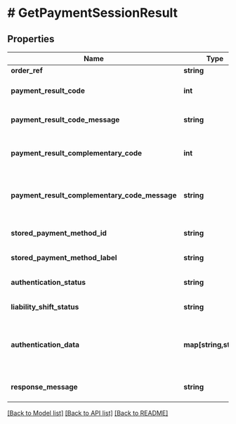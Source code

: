 # # GetPaymentSessionResult

## Properties

Name | Type | Description | Notes
------------ | ------------- | ------------- | -------------
**order_ref** | **string** | The orderRef | [optional] 
**payment_result_code** | **int** | The response code of the service | [optional] 
**payment_result_code_message** | **string** | The response code message of the service | [optional] 
**payment_result_complementary_code** | **int** | The complementary response code of the service | [optional] 
**payment_result_complementary_code_message** | **string** | The complementary response code message of the service | [optional] 
**stored_payment_method_id** | **string** | Stored Payment Method Id | [optional] 
**stored_payment_method_label** | **string** | Stored Payment Label | [optional] 
**authentication_status** | **string** | The authentication status | [optional] 
**liability_shift_status** | **string** | The liability shift status | [optional] 
**authentication_data** | **map[string,string]** | All authentication data, as a dictionary of multiple key/value pairs. | [optional] 
**response_message** | **string** | The global response message | [optional] 

[[Back to Model list]](../../README.md#documentation-for-models) [[Back to API list]](../../README.md#documentation-for-api-endpoints) [[Back to README]](../../README.md)


